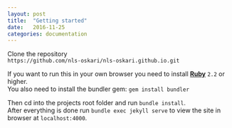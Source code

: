 ```yaml
---
layout: post
title:  "Getting started"
date:   2016-11-25
categories: documentation
---
```


Clone the repository  
`https://github.com/nls-oskari/nls-oskari.github.io.git`

If you want to run this in your own browser you need to install [**Ruby**](https://www.ruby-lang.org/en/downloads/) `2.2` or higher.  
You also need to install the bundler gem: `gem install bundler`  

Then cd into the projects root folder and run `bundle install`.  
After everything is done run `bundle exec jekyll serve` to view the site in browser at `localhost:4000`.
